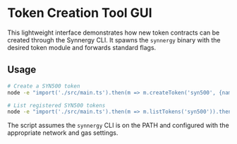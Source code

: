# Token Creation Tool GUI

This lightweight interface demonstrates how new token contracts can be
created through the Synnergy CLI. It spawns the `synnergy` binary with
the desired token module and forwards standard flags.

## Usage

```bash
# Create a SYN500 token
node -e "import('./src/main.ts').then(m => m.createToken('syn500', {name:'Gold',symbol:'GLD',owner:'alice',decimals:2,supply:1000}))"

# List registered SYN500 tokens
node -e "import('./src/main.ts').then(m => m.listTokens('syn500')).then(console.log)"
```

The script assumes the `synnergy` CLI is on the PATH and configured with
the appropriate network and gas settings.
